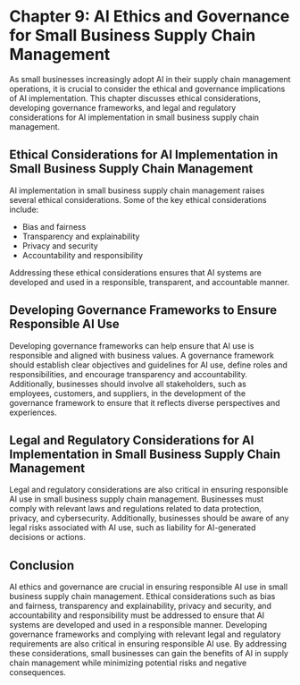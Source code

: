 Chapter 9: AI Ethics and Governance for Small Business Supply Chain Management
==============================================================================

As small businesses increasingly adopt AI in their supply chain management operations, it is crucial to consider the ethical and governance implications of AI implementation. This chapter discusses ethical considerations, developing governance frameworks, and legal and regulatory considerations for AI implementation in small business supply chain management.

Ethical Considerations for AI Implementation in Small Business Supply Chain Management
--------------------------------------------------------------------------------------

AI implementation in small business supply chain management raises several ethical considerations. Some of the key ethical considerations include:

* Bias and fairness
* Transparency and explainability
* Privacy and security
* Accountability and responsibility

Addressing these ethical considerations ensures that AI systems are developed and used in a responsible, transparent, and accountable manner.

Developing Governance Frameworks to Ensure Responsible AI Use
-------------------------------------------------------------

Developing governance frameworks can help ensure that AI use is responsible and aligned with business values. A governance framework should establish clear objectives and guidelines for AI use, define roles and responsibilities, and encourage transparency and accountability. Additionally, businesses should involve all stakeholders, such as employees, customers, and suppliers, in the development of the governance framework to ensure that it reflects diverse perspectives and experiences.

Legal and Regulatory Considerations for AI Implementation in Small Business Supply Chain Management
---------------------------------------------------------------------------------------------------

Legal and regulatory considerations are also critical in ensuring responsible AI use in small business supply chain management. Businesses must comply with relevant laws and regulations related to data protection, privacy, and cybersecurity. Additionally, businesses should be aware of any legal risks associated with AI use, such as liability for AI-generated decisions or actions.

Conclusion
----------

AI ethics and governance are crucial in ensuring responsible AI use in small business supply chain management. Ethical considerations such as bias and fairness, transparency and explainability, privacy and security, and accountability and responsibility must be addressed to ensure that AI systems are developed and used in a responsible manner. Developing governance frameworks and complying with relevant legal and regulatory requirements are also critical in ensuring responsible AI use. By addressing these considerations, small businesses can gain the benefits of AI in supply chain management while minimizing potential risks and negative consequences.
